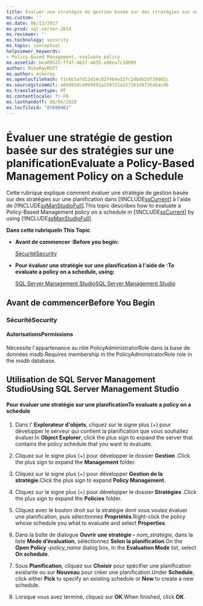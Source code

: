 ```yaml
---
title: Évaluer une stratégie de gestion basée sur des stratégies sur une planification | Microsoft Docs
ms.custom: ''
ms.date: 06/13/2017
ms.prod: sql-server-2014
ms.reviewer: ''
ms.technology: security
ms.topic: conceptual
helpviewer_keywords:
- Policy-Based Management, evaluate policy
ms.assetid: bea09522-ff47-4037-ab55-a98ea7c10099
author: MikeRayMSFT
ms.author: mikeray
ms.openlocfilehash: f1c6b1a7d13d14c02f4b4e537c2dbdb2df39d02c
ms.sourcegitcommit: ad4d92dce894592a259721a1571b1d8736abacdb
ms.translationtype: MT
ms.contentlocale: fr-FR
ms.lasthandoff: 08/04/2020
ms.locfileid: "87699461"
---
```

# <a name="evaluate-a-policy-based-management-policy-on-a-schedule"></a><span data-ttu-id="b8963-102">Évaluer une stratégie de gestion basée sur des stratégies sur une planification</span><span class="sxs-lookup"><span data-stu-id="b8963-102">Evaluate a Policy-Based Management Policy on a Schedule</span></span>
  <span data-ttu-id="b8963-103">Cette rubrique explique comment évaluer une stratégie de gestion basée sur des stratégies sur une planification dans [!INCLUDE[ssCurrent](../../includes/sscurrent-md.md)] à l'aide de [!INCLUDE[ssManStudioFull](../../includes/ssmanstudiofull-md.md)].</span><span class="sxs-lookup"><span data-stu-id="b8963-103">This topic describes how to evaluate a Policy-Based Management policy on a schedule in [!INCLUDE[ssCurrent](../../includes/sscurrent-md.md)] by using [!INCLUDE[ssManStudioFull](../../includes/ssmanstudiofull-md.md)].</span></span>  
  
 <span data-ttu-id="b8963-104">**Dans cette rubrique**</span><span class="sxs-lookup"><span data-stu-id="b8963-104">**In This Topic**</span></span>  
  
-   <span data-ttu-id="b8963-105">**Avant de commencer :**</span><span class="sxs-lookup"><span data-stu-id="b8963-105">**Before you begin:**</span></span>  
  
     [<span data-ttu-id="b8963-106">Sécurité</span><span class="sxs-lookup"><span data-stu-id="b8963-106">Security</span></span>](#Security)  
  
-   <span data-ttu-id="b8963-107">**Pour évaluer une stratégie sur une planification à l'aide de :**</span><span class="sxs-lookup"><span data-stu-id="b8963-107">**To evaluate a policy on a schedule, using:**</span></span>  
  
     [<span data-ttu-id="b8963-108">SQL Server Management Studio</span><span class="sxs-lookup"><span data-stu-id="b8963-108">SQL Server Management Studio</span></span>](#SSMSProcedure)  
  
##  <a name="before-you-begin"></a><a name="BeforeYouBegin"></a> <span data-ttu-id="b8963-109">Avant de commencer</span><span class="sxs-lookup"><span data-stu-id="b8963-109">Before You Begin</span></span>  
  
###  <a name="security"></a><a name="Security"></a> <span data-ttu-id="b8963-110">Sécurité</span><span class="sxs-lookup"><span data-stu-id="b8963-110">Security</span></span>  
  
####  <a name="permissions"></a><a name="Permissions"></a> <span data-ttu-id="b8963-111">Autorisations</span><span class="sxs-lookup"><span data-stu-id="b8963-111">Permissions</span></span>  
 <span data-ttu-id="b8963-112">Nécessite l'appartenance au rôle PolicyAdministratorRole dans la base de données msdb.</span><span class="sxs-lookup"><span data-stu-id="b8963-112">Requires membership in the PolicyAdministratorRole role in the msdb database.</span></span>  
  
##  <a name="using-sql-server-management-studio"></a><a name="SSMSProcedure"></a> <span data-ttu-id="b8963-113">Utilisation de SQL Server Management Studio</span><span class="sxs-lookup"><span data-stu-id="b8963-113">Using SQL Server Management Studio</span></span>  
  
#### <a name="to-evaluate-a-policy-on-a-schedule"></a><span data-ttu-id="b8963-114">Pour évaluer une stratégie sur une planification</span><span class="sxs-lookup"><span data-stu-id="b8963-114">To evaluate a policy on a schedule</span></span>  
  
1.  <span data-ttu-id="b8963-115">Dans l' **Explorateur d'objets**, cliquez sur le signe plus (+) pour développer le serveur qui contient la planification que vous souhaitez évaluer.</span><span class="sxs-lookup"><span data-stu-id="b8963-115">In **Object Explorer**, click the plus sign to expand the server that contains the policy schedule that you want to evaluate.</span></span>  
  
2.  <span data-ttu-id="b8963-116">Cliquez sur le signe plus (+) pour développer le dossier **Gestion** .</span><span class="sxs-lookup"><span data-stu-id="b8963-116">Click the plus sign to expand the **Management** folder.</span></span>  
  
3.  <span data-ttu-id="b8963-117">Cliquez sur le signe plus (+) pour développer **Gestion de la stratégie**.</span><span class="sxs-lookup"><span data-stu-id="b8963-117">Click the plus sign to expand **Policy Management**.</span></span>  
  
4.  <span data-ttu-id="b8963-118">Cliquez sur le signe plus (+) pour développer le dossier **Stratégies** .</span><span class="sxs-lookup"><span data-stu-id="b8963-118">Click the plus sign to expand the **Policies** folder.</span></span>  
  
5.  <span data-ttu-id="b8963-119">Cliquez avec le bouton droit sur la stratégie dont vous voulez évaluer une planification, puis sélectionnez **Propriétés**.</span><span class="sxs-lookup"><span data-stu-id="b8963-119">Right-click the policy whose schedule you what to evaluate and select **Properties**.</span></span>  
  
6.  <span data-ttu-id="b8963-120">Dans la boîte de dialogue **Ouvrir une stratégie -** _nom_stratégie_, dans la liste **Mode d’évaluation**, sélectionnez **Selon la planification**.</span><span class="sxs-lookup"><span data-stu-id="b8963-120">On the **Open Policy -**_policy_name_ dialog box, in the **Evaluation Mode** list, select **On schedule**.</span></span>  
  
7.  <span data-ttu-id="b8963-121">Sous **Planification**, cliquez sur **Choisir** pour spécifier une planification existante ou sur **Nouveau** pour créer une planification.</span><span class="sxs-lookup"><span data-stu-id="b8963-121">Under **Schedule**, click either **Pick** to specify an existing schedule or **New** to create a new schedule.</span></span>  
  
8.  <span data-ttu-id="b8963-122">Lorsque vous avez terminé, cliquez sur **OK**.</span><span class="sxs-lookup"><span data-stu-id="b8963-122">When finished, click **OK**.</span></span>  
  
  
